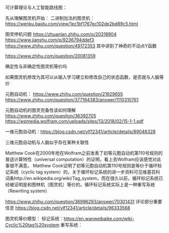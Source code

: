 可计算理论与人工智能路线图：

先从理解图灵机开始：
二进制加法的图灵机：
https://wenku.baidu.com/view/1ec1bf1767ec102de2bd89c5.html

图灵停机问题
https://zhuanlan.zhihu.com/p/20318904
https://www.jianshu.com/p/9236794ddef3
https://www.zhihu.com/question/49172353 其中讲到了神奇的不动点Y函数

https://www.zhihu.com/question/20081359

确定性与非确定性图灵机等价吗

如果图灵机修改为其可以从输入学习建立和修改自己的状态函数，是否就与人脑等价

元胞自动机：
https://www.zhihu.com/question/21929655
https://www.zhihu.com/question/377164383/answer/1110310761

元胞自动机的图灵完备性该如何理解
https://www.zhihu.com/question/36392705
https://wpmedia.wolfram.com/uploads/sites/13/2018/02/15-1-1.pdf

一维元胞自动机：https://blog.csdn.net/ylf12341/article/details/89046328

三维元胞自动机与人脑似乎存在某种关联性

Matthew Cook在2000年抢在Wolfram之前发表了初等元胞自动机第110号规则的普适计算特性（universal computation）的证明，看上去Wolfram应该感觉对此事很不满意。
Matthew Cook证明了初等元胞自动机第110号规则是等价于循环标记系统（cyclic tag system）的，关于循环标记系统的进一步资料可见维基百科词条http://en.wikipedia.org/wiki/Tag_system，而在很久以前，循环标记系统已经被证明是和图林机（图灵机）等价的。循环标记系统实际上是一种重写系统（Rewriting system）

https://www.zhihu.com/question/36996293/answer/70301431 评论部分重要信息
https://blog.csdn.net/ylf12341/article/details/96333568


图灵机等价模型：
标记系统：https://en.wanweibaike.com/wiki-Cyclic%20tag%20system
重写系统：





